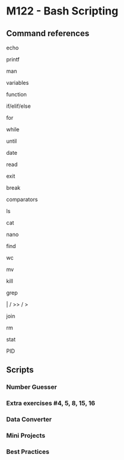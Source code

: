 # M122 - Bash Scripting

## Command references

echo

printf

man

variables

function

if/elif/else

for

while

until

date

read

exit

break

comparators

ls

cat

nano

find

wc

mv

kill

grep

| / >> / >

join

rm

stat

PID

## Scripts

### Number Guesser

### Extra exercises \#4, 5, 8, 15, 16

### Data Converter

### Mini Projects

### Best Practices
